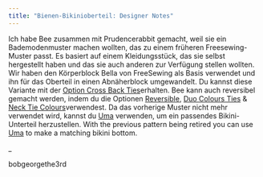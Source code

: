 ```yaml
---
title: "Bienen-Bikinioberteil: Designer Notes"
---
```


Ich habe Bee zusammen mit Prudencerabbit gemacht, weil sie ein Bademodenmuster machen wollten, das zu einem früheren Freesewing-Muster passt. Es basiert auf einem Kleidungsstück, das sie selbst hergestellt haben und das sie auch anderen zur Verfügung stellen wollten. Wir haben den Körperblock Bella von FreeSewing als Basis verwendet und ihn für das Oberteil in einen Abnäherblock umgewandelt. Du kannst diese Variante mit der [Option Cross Back Ties](/docs/designs/bee/options/crossbackties/)erhalten. Bee kann auch reversibel gemacht werden, indem du die Optionen [Reversible](/docs/designs/bee/options/reversible), [Duo Colours Ties](/docs/designs/bee/options/duocolorties) & [Neck Tie Colours](/docs/designs/bee/options/necktiecolours)verwendest. Da das vorherige Muster nicht mehr verwendet wird, kannst du [Uma](docs/designs/uma) verwenden, um ein passendes Bikini-Unterteil herzustellen. With the previous pattern being retired you can use [Uma](/docs/designs/uma) to make a matching bikini bottom.

_

bobgeorgethe3rd
